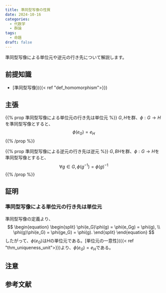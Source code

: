 ```yaml
---
title: 準同型写像の性質
date: 2024-10-16
categories:
  - 代数学
  - 群論
tags:
  - 命題
draft: false
---
```


準同型写像による単位元や逆元の行き先について解説します。

<!--more-->

## 前提知識

- [準同型写像]({{< ref "def_homomorphism">}})

## 主張

{{% prop 準同型写像による単位元の行き先は単位元 %}}
$G, H$を群、$\phi: G \to H$を準同型写像とすると、
$$\phi(e_G) = e_H$$
{{% /prop %}}

{{% prop 準同型写像による逆元の行き先は逆元 %}}
$G,BH$を群、$\phi: G \to H$を準同型写像とすると、
$$\forall g \in G, \phi(g^{-1}) = \phi(g)^{-1}$$
{{% /prop %}}

## 証明

### 準同型写像による単位元の行き先は単位元

準同型写像の定義より、
$$
\begin{equation}
  \begin{split}
    \phi(e_G)\phi(g) = \phi(e_Gg) = \phi(g), \\
    \phi(g)\phi(e_G) = \phi(ge_G) = \phi(g).
  \end{split}
\end{equation}
$$
したがって、$\phi(e_G)$は$H$の単位元である。[単位元の一意性]({{< ref "thm_uniqueness_unit">}})より、$\phi(e_G) = e_H$である。

## 注意

## 参考文献
